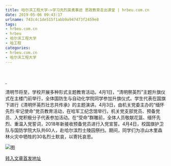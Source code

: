 ```yaml
---
title: 哈尔滨工程大学->学习先烈英勇事迹 思政教育走出课堂 | hrbeu.com.cn
date: 2019-05-06 09:43:17
urlname: 743c4c1de515f1abb9a947473f2459e8
tags: 
- hrbeu.com.cn
- hrbeu
- 哈尔滨工程大学
- 哈工程
categories:
- hrbeu.com.cn
- 哈尔滨工程大学
---
```


 

[ ](/news/UploadFiles_4906/201904/2019040423281354.jpg)

清明节将至，学校开展多种形式主题教育活动。4月1日，“清明祭英烈”主题升旗仪式在主楼门前举行，全体国防生与自动化学院同学参加升旗仪式。学生代表在国旗下进行《清明怀英烈壮志共传承》的主题演讲。4月3日，由机关党委主办的“缅怀先烈·牢记使命”党员教育活动，在哈军工纪念馆举行。机关党支部党员、预备党员、入党积极分子代表参加活动。在“受命”群雕前，全体人员敬献花篮、缅怀先烈、重温入党誓词，2018年新接收预备党员进行入党宣誓。4月4日，校国旗护卫队与国防学院大队共60人，赴哈尔滨烈士陵园祭扫。期间，同学们为凉山木里森林火灾中牺牲的30名烈士默哀，以寄托哀思。 

![图](http://gongxue.cn/news/UploadFiles_4906/201904/2019040808200530.png)

[转入文章首发地址](http://gongxue.cn/news/2019/201904/news_194978.html)